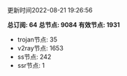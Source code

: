更新时间2022-08-21 19:26:56

**总订阅: 64**
**总节点: 9084**
**有效节点: 1931**
- trojan节点: 35
- v2ray节点: 1653
- ss节点: 242
- ssr节点: 1
